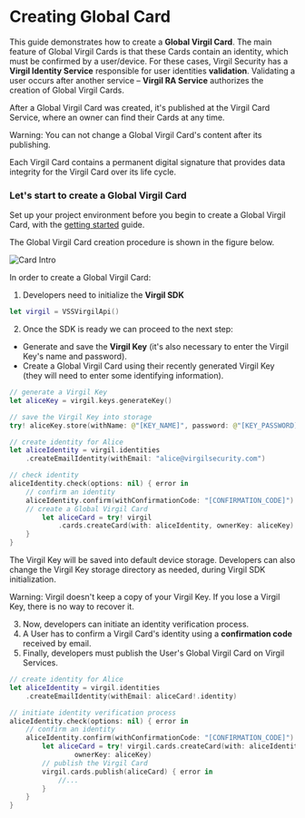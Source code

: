 # Creating Global Card

This guide demonstrates how to create a **Global Virgil Card**. The main feature of Global Virgil Cards is that these Cards contain an identity, which must be confirmed by a user/device. For these cases, Virgil Security has a **Virgil Identity Service** responsible for user identities **validation**. Validating a user occurs after another service – **Virgil RA Service**  authorizes the creation of Global Virgil Cards.

After a Global Virgil Card was created, it's published at the Virgil Card Service, where an owner can find their Cards at any time.

Warning: You can not change a Global Virgil Card's content after its publishing.

Each Virgil Card contains a permanent digital signature that provides data integrity for the Virgil Card over its life cycle.

### Let's start to create a Global Virgil Card

Set up your project environment before you begin to create a Global Virgil Card, with the [getting started](/documentation-swift/guides/configuration/client-configuration.md) guide.

The Global Virgil Card creation procedure is shown in the figure below.

![Card Intro](https://github.com/VirgilSecurity/virgil-sdk-x*/blob/docs-review/documentation-swift/img/Card_intro.png "Create Global Virgil Card")

In order to create a Global Virgil Card:

1. Developers need to initialize the **Virgil SDK**

```swift
let virgil = VSSVirgilApi()
```

2. Once the SDK is ready we can proceed to the next step:


- Generate and save the **Virgil Key** (it's also necessary to enter the Virgil Key's name and password).
- Create a Global Virgil Card using their recently generated Virgil Key (they will need to enter some identifying information).


```swift
// generate a Virgil Key
let aliceKey = virgil.keys.generateKey()

// save the Virgil Key into storage
try! aliceKey.store(withName: @"[KEY_NAME]", password: @"[KEY_PASSWORD]")

// create identity for Alice
let aliceIdentity = virgil.identities
	.createEmailIdentity(withEmail: "alice@virgilsecurity.com")

// check identity
aliceIdentity.check(options: nil) { error in
	// confirm an identity
	aliceIdentity.confirm(withConfirmationCode: "[CONFIRMATION_CODE]") { error in
	// create a Global Virgil Card
		let aliceCard = try! virgil
			.cards.createCard(with: aliceIdentity, ownerKey: aliceKey)
	}
}
```

The Virgil Key will be saved into default device storage. Developers can also change the Virgil Key storage directory as needed, during Virgil SDK initialization.

Warning: Virgil doesn't keep a copy of your Virgil Key. If you lose a Virgil Key, there is no way to recover it.

3. Now, developers can initiate an identity verification process.
4. A User has to confirm a Virgil Card's identity using a **confirmation code** received by email.
5. Finally, developers must publish the User's Global Virgil Card on Virgil Services.

```swift
// create identity for Alice
let aliceIdentity = virgil.identities
	.createEmailIdentity(withEmail: aliceCard!.identity)

// initiate identity verification process
aliceIdentity.check(options: nil) { error in
	// confirm an identity
	aliceIdentity.confirm(withConfirmationCode: "[CONFIRMATION_CODE]") { error in
		let aliceCard = try! virgil.cards.createCard(with: aliceIdentity,
				ownerKey: aliceKey)
		// publish the Virgil Card
		virgil.cards.publish(aliceCard) { error in
			//...
		}
	}
}
```
